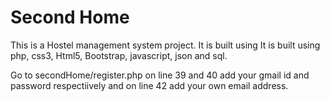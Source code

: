 # Second Home

This is a Hostel management system project. It is built using
 It is built using php, css3, Html5, Bootstrap, javascript, json and sql.

 Go to secondHome/register.php on line 39 and 40 add your gmail id and password respectiively and on line 42 add your own email address.
        
